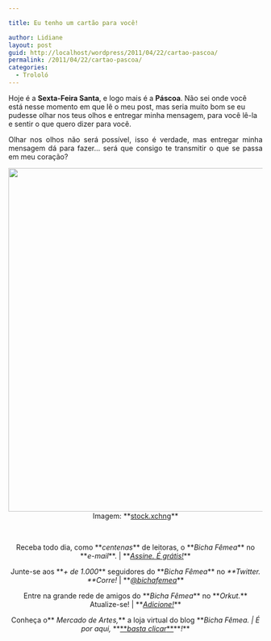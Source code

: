 ```yaml
---

title: Eu tenho um cartão para você!

author: Lidiane
layout: post
guid: http://localhost/wordpress/2011/04/22/cartao-pascoa/
permalink: /2011/04/22/cartao-pascoa/
categories:
  - Trololó
---
```

Hoje é a **Sexta-Feira Santa**, e logo mais é a **Páscoa**. Não sei onde você está nesse momento em que lê o meu post, mas seria muito bom se eu pudesse olhar nos teus olhos e entregar minha mensagem, para você lê-la e sentir o que quero dizer para você.

<p style="text-align: justify;">
  Olhar nos olhos não será possível, isso é verdade, mas entregar minha mensagem dá para fazer… será que consigo te transmitir o que se passa em meu coração?
</p>

<!--more-->

<p style="text-align: center;">
  <a href="http://www.trololodemulher.com.br/blog/wp-content/uploads/2011/04/Cartao-Pascoa.jpg"><img class="alignnone size-full wp-image-6274" title="Cartão Páscoa" src="http://www.trololodemulher.com.br/blog/wp-content/uploads/2011/04/Cartao-Pascoa.jpg" alt="" width="600" height="680" /></a><br /> Imagem: **<a href="http://www.sxc.hu/" target="_blank">stock.xchng</a>**
</p>

<p style="text-align: center;">
   
</p>

<p style="text-align: center;">
  Receba todo dia, como **<em>centenas</em>** de leitoras, o **<em>Bicha Fêmea</em>** no **<em>e-mail</em>**. | **<em><a href="http://feedburner.google.com/fb/a/mailverify?uri=blogbichafemea&loc=pt_BR">Assine. É grátis!</a></em>**
</p>

<p style="text-align: center;">
  Junte-se aos **<em>+ de 1.000</em>** seguidores do **<em>Bicha Fêmea</em>** no <em>**Twitter. **Corre!</em> | **<em><a href="http://twitter.com/bichafemea">@bichafemea</a></em>**
</p>

<p style="text-align: center;">
  Entre na grande rede de amigos do **<em>Bicha Fêmea</em>** no **<em>Orkut.</em>** Atualize-se! | **<em><a href="http://www.orkut.com.br/Main#Profile?uid=5161612886294499900">Adicione!</a></em>**
</p>

<p style="text-align: center;">
  Conheça o**<em> Mercado de Artes,</em>** a loja virtual do blog **<em>Bicha Fêmea. | É por aqui, </em>**<a href="http://www.trololodemulher.com.br/loja/">**<em>basta clicar</em>**</a>**<em>!</em>**
</p>